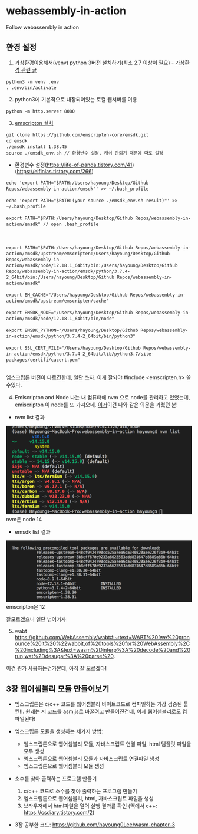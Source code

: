 # webassembly-in-action
Follow webassembly in action


## 환경 설정
1. 가상환경이용해서(venv) python 3버전 설치하기(최소 2.7 이상이 필요) - [가상환경 관련 글](https://www.daleseo.com/python-venv/)
```
python3 -m venv .env
. .env/bin/activate
```

2. python3에 기본적으로 내장되어있는 로컬 웹서버를 이용
```
python -m http.server 8080
```

3. [emscripton 설치](https://emscripten.org/docs/getting_started/downloads.html)
```
git clone https://github.com/emscripten-core/emsdk.git
cd emsdk
./emsdk install 1.38.45
source ./emsdk_env.sh // 환경변수 설정, 캐쉬 안되기 때문에 따로 설정
```

- 환경변수 설정(https://life-of-panda.tistory.com/41)(https://elfinlas.tistory.com/266)
```
echo 'export PATH="$PATH:/Users/hayoung/Desktop/Github Repos/webassembly-in-action/emsdk"' >> ~/.bash_profile

echo 'export PATH="$PATH:(your source ./emsdk_env.sh result)"' >> ~/.bash_profile

export PATH="$PATH:/Users/hayoung/Desktop/Github Repos/webassembly-in-action/emsdk" // open .bash_profile



export PATH="$PATH:/Users/hayoung/Desktop/Github Repos/webassembly-in-action/emsdk/upstream/emscripten:/Users/hayoung/Desktop/Github Repos/webassembly-in-action/emsdk/node/12.18.1_64bit/bin:/Users/hayoung/Desktop/Github Repos/webassembly-in-action/emsdk/python/3.7.4-2_64bit/bin:/Users/hayoung/Desktop/Github Repos/webassembly-in-action/emsdk"

export EM_CACHE="/Users/hayoung/Desktop/Github Repos/webassembly-in-action/emsdk/upstream/emscripten/cache"

export EMSDK_NODE="/Users/hayoung/Desktop/Github Repos/webassembly-in-action/emsdk/node/12.18.1_64bit/bin/node"

export EMSDK_PYTHON="/Users/hayoung/Desktop/Github Repos/webassembly-in-action/emsdk/python/3.7.4-2_64bit/bin/python3"

export SSL_CERT_FILE="/Users/hayoung/Desktop/Github Repos/webassembly-in-action/emsdk/python/3.7.4-2_64bit/lib/python3.7/site-packages/certifi/cacert.pem"


```
엠스크립튼 버전이 다르긴한데, 일단 쓰자. 이게 잘되야 #include <emscripten.h> 쓸수있다. 

4. Emiscripton and Node
나는 내 컴퓨터에 nvm 으로 node를 관리하고 있었는데, emiscripton 이 node를 또 가져오네.
[이거](https://github.com/emscripten-core/emscripten/issues/4848)이건 나와 같은 의문을 가졌던 분!

- nvm list 결과
<img src="./assets/1_nvm_list.png">
nvm은 node 14

- emsdk list 결과
<img src="./assets/2_emsdk_list.png">
emscripton은 12

잘모르겠으니 일단 넘어가자

5. wabt
https://github.com/WebAssembly/wabt#:~:text=WABT%20(we%20pronounce%20it%20%22wabbit,of%20tools%20for%20WebAssembly%2C%20including%3A&text=wasm%2Dinterp%3A%20decode%20and%20run,wat%2Ddesugar%3A%20parse%20.

이건 뭔가 사용하는건가본데, 아직 잘 모르겠다!


## 3장 웹어셈블리 모듈 만들어보기

- 엠스크립튼은 c/c++ 코드를 웹어셈블리 바이트코드로 컴파일하는 가장 검증된 툴킨!!. 원래는 저 코드를 asm.js로 바꿀려고 만들어진건데, 이제 웹어셈블리로도 컴파일된다!

- 엠스크립튼 모듈을 생성하는 세가지 방법: 
  - 엠스크립튼으로 웹어셈블리 모듈, 자바스크립트 연결 파일, html 템플릿 파일을 모두 생성
  - 엠스크립튼으로 웹어셈블리 모듈과 자바스크립트 연결파일 생성
  - 엠스크립튼으로 웹어셈블리 모듈 생성 

- 소수를 찾아 출력하는 프로그램 만들기
  1. c/c++ 코드로 소수를 찾아 출력하는 프로그램 만들기
  2. 엠스크립튼으로 웹어셈블리, html, 자바스크립트 파일을 생성
  3. 브라우저에서 html파일을 열어 실행 결과를 확인
  (맥에서 c++: https://csdiary.tistory.com/2)

- 3장 공부한 코드: https://github.com/hayoung0Lee/wasm-chapter-3



